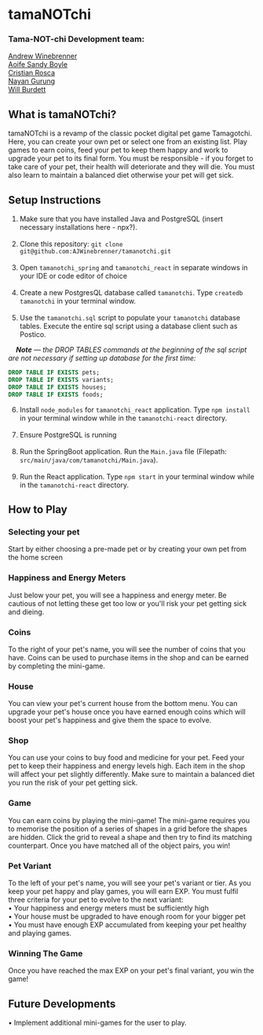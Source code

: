 # tamaNOTchi 

### Tama-NOT-chi Development team: <br>
[Andrew Winebrenner](https://github.com/AJWinebrenner) <br> [Aoife Sandy Boyle](https://github.com/aoifeags) <br> [Cristian Rosca](https://github.com/Roscaaa) <br> [Nayan Gurung](https://github.com/Nayan-grg) <br> [Will Burdett](https://github.com/WillBurdett)

## What is tamaNOTchi? 
tamaNOTchi is a revamp of the classic pocket digital pet game Tamagotchi. Here, you can create your own pet or select one from an existing list. Play games to earn coins, feed your pet to keep them happy and work to upgrade your pet to its final form. You must be responsible - if you forget to take care of your pet, their health will deteriorate and they will die. You must also learn to maintain a balanced diet otherwise your pet will get sick. 

## Setup Instructions
1. Make sure that you have installed Java and PostgreSQL (insert necessary installations here - npx?).
   <br><br>
2. Clone this repository:
      ``git clone git@github.com:AJWinebrenner/tamanotchi.git``<br><br>
3. Open ``tamanotchi_spring`` and ``tamanotchi_react`` in separate windows in your IDE or code editor of choice <br><br>
4. Create a new PostgresQL database called ``tamanotchi``. Type ``createdb tamanotchi`` in your terminal window. <br><br>
5. Use the ``tamanotchi.sql`` script to populate your ``tamanotchi`` database tables. Execute the entire sql script using a database client such as Postico. 

&nbsp;&nbsp;&nbsp;&nbsp;_**Note** — the DROP TABLES commands at the beginning of the sql script are not necessary if setting up database for the first time:_
```sql
DROP TABLE IF EXISTS pets;
DROP TABLE IF EXISTS variants;
DROP TABLE IF EXISTS houses;
DROP TABLE IF EXISTS foods;
```
6. Install ``node_modules`` for ``tamanotchi_react`` application. Type ``npm install`` in your terminal window while in the ``tamanotchi-react`` directory. <br><br>
7. Ensure PostgreSQL is running <br><br>
8. Run the SpringBoot application. Run the ``Main.java`` file (Filepath: ``src/main/java/com/tamanotchi/Main.java``). <br><br>
9. Run the React application. Type ``npm start`` in your terminal window while in the ``tamanotchi-react`` directory.

## How to Play
### Selecting your pet
Start by either choosing a pre-made pet or by creating your own pet from the home screen

### Happiness and Energy Meters
Just below your pet, you will see a happiness and energy meter. Be cautious of not letting these get too low or you'll risk your pet getting sick and dieing. 

### Coins
To the right of your pet's name, you will see the number of coins that you have. Coins can be used to purchase items in the shop and can be earned by completing the mini-game. 

### House
You can view your pet's current house from the bottom menu. You can upgrade your pet's house once you have earned enough coins which will boost your pet's happiness and give them the space to evolve. 

### Shop
You can use your coins to buy food and medicine for your pet. Feed your pet to keep their happiness and energy levels high. Each item in the shop will affect your pet slightly differently. Make sure to maintain a balanced diet you run the risk of your pet getting sick. 

### Game
You can earn coins by playing the mini-game! The mini-game requires you to memorise the position of a series of shapes in a grid before the shapes are hidden. Click the grid to reveal a shape and then try to find its matching counterpart. Once you have matched all of the object pairs, you win!

### Pet Variant
To the left of your pet's name, you will see your pet's variant or tier. As you keep your pet happy and play games, you will earn EXP. You must fulfil three criteria for your pet to evolve to the next variant: <br>
• Your happiness and energy meters must be sufficiently high <br>
• Your house must be upgraded to have enough room for your bigger pet <br>
• You must have enough EXP accumulated from keeping your pet healthy and playing games. 


### Winning The Game
Once you have reached the max EXP on your pet's final variant, you win the game!

## Future Developments
• Implement additional mini-games for the user to play.

